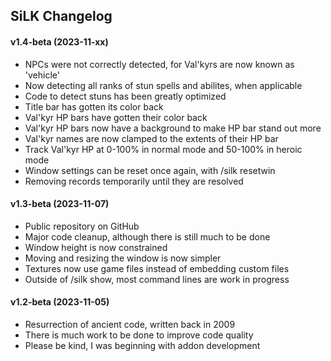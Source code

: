 ## SiLK Changelog

#### v1.4-beta (2023-11-xx)

- NPCs were not correctly detected, for Val'kyrs are now known as 'vehicle'
- Now detecting all ranks of stun spells and abilites, when applicable
- Code to detect stuns has been greatly optimized
- Title bar has gotten its color back
- Val'kyr HP bars have gotten their color back
- Val'kyr HP bars now have a background to make HP bar stand out more
- Val'kyr names are now clamped to the extents of their HP bar
- Track Val'kyr HP at 0-100% in normal mode and 50-100% in heroic mode
- Window settings can be reset once again, with /silk resetwin
- Removing records temporarily until they are resolved

#### v1.3-beta (2023-11-07)

- Public repository on GitHub
- Major code cleanup, although there is still much to be done
- Window height is now constrained
- Moving and resizing the window is now simpler
- Textures now use game files instead of embedding custom files
- Outside of /silk show, most command lines are work in progress

#### v1.2-beta (2023-11-05)

- Resurrection of ancient code, written back in 2009
- There is much work to be done to improve code quality
- Please be kind, I was beginning with addon development
